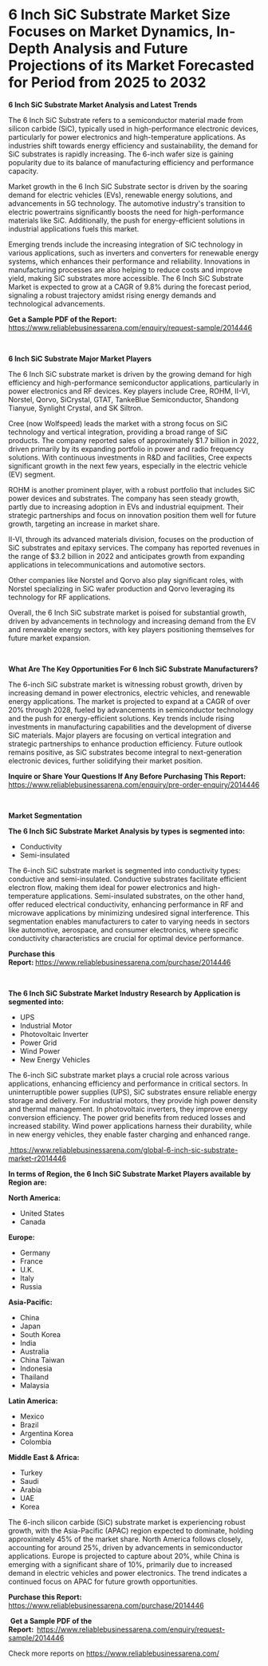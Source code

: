 <p><h1>6 Inch SiC Substrate Market Size Focuses on Market Dynamics, In-Depth Analysis and Future Projections of its Market Forecasted for Period from 2025 to 2032</h1></p><p><strong>6 Inch SiC Substrate Market Analysis and Latest Trends</strong></p>
<p><p>The 6 Inch SiC Substrate refers to a semiconductor material made from silicon carbide (SiC), typically used in high-performance electronic devices, particularly for power electronics and high-temperature applications. As industries shift towards energy efficiency and sustainability, the demand for SiC substrates is rapidly increasing. The 6-inch wafer size is gaining popularity due to its balance of manufacturing efficiency and performance capacity.</p><p>Market growth in the 6 Inch SiC Substrate sector is driven by the soaring demand for electric vehicles (EVs), renewable energy solutions, and advancements in 5G technology. The automotive industry's transition to electric powertrains significantly boosts the need for high-performance materials like SiC. Additionally, the push for energy-efficient solutions in industrial applications fuels this market.</p><p>Emerging trends include the increasing integration of SiC technology in various applications, such as inverters and converters for renewable energy systems, which enhances their performance and reliability. Innovations in manufacturing processes are also helping to reduce costs and improve yield, making SiC substrates more accessible. The 6 Inch SiC Substrate Market is expected to grow at a CAGR of 9.8% during the forecast period, signaling a robust trajectory amidst rising energy demands and technological advancements.</p></p>
<p><strong>Get a Sample PDF of the Report:&nbsp;</strong> <a href="https://www.reliablebusinessarena.com/enquiry/request-sample/2014446?utm_campaign=1990&utm_medium=2&utm_source=Github&utm_content=ia&utm_term=17012025&utm_id=6-inch-sic-substrate">https://www.reliablebusinessarena.com/enquiry/request-sample/2014446</a></p>
<p>&nbsp;</p>
<p><strong>6 Inch SiC Substrate Major Market Players</strong></p>
<p><p>The 6 Inch SiC substrate market is driven by the growing demand for high efficiency and high-performance semiconductor applications, particularly in power electronics and RF devices. Key players include Cree, ROHM, II-VI, Norstel, Qorvo, SiCrystal, GTAT, TankeBlue Semiconductor, Shandong Tianyue, Synlight Crystal, and SK Siltron.</p><p>Cree (now Wolfspeed) leads the market with a strong focus on SiC technology and vertical integration, providing a broad range of SiC products. The company reported sales of approximately $1.7 billion in 2022, driven primarily by its expanding portfolio in power and radio frequency solutions. With continuous investments in R&D and facilities, Cree expects significant growth in the next few years, especially in the electric vehicle (EV) segment.</p><p>ROHM is another prominent player, with a robust portfolio that includes SiC power devices and substrates. The company has seen steady growth, partly due to increasing adoption in EVs and industrial equipment. Their strategic partnerships and focus on innovation position them well for future growth, targeting an increase in market share.</p><p>II-VI, through its advanced materials division, focuses on the production of SiC substrates and epitaxy services. The company has reported revenues in the range of $3.2 billion in 2022 and anticipates growth from expanding applications in telecommunications and automotive sectors.</p><p>Other companies like Norstel and Qorvo also play significant roles, with Norstel specializing in SiC wafer production and Qorvo leveraging its technology for RF applications. </p><p>Overall, the 6 Inch SiC substrate market is poised for substantial growth, driven by advancements in technology and increasing demand from the EV and renewable energy sectors, with key players positioning themselves for future market expansion.</p></p>
<p>&nbsp;</p>
<p><strong>What Are The Key Opportunities For 6 Inch SiC Substrate Manufacturers?</strong></p>
<p><p>The 6-inch SiC substrate market is witnessing robust growth, driven by increasing demand in power electronics, electric vehicles, and renewable energy applications. The market is projected to expand at a CAGR of over 20% through 2028, fueled by advancements in semiconductor technology and the push for energy-efficient solutions. Key trends include rising investments in manufacturing capabilities and the development of diverse SiC materials. Major players are focusing on vertical integration and strategic partnerships to enhance production efficiency. Future outlook remains positive, as SiC substrates become integral to next-generation electronic devices, further solidifying their market position.</p></p>
<p><strong>Inquire or Share Your Questions If Any Before Purchasing This Report:</strong> <a href="https://www.reliablebusinessarena.com/enquiry/pre-order-enquiry/2014446?utm_campaign=1990&utm_medium=2&utm_source=Github&utm_content=ia&utm_term=17012025&utm_id=6-inch-sic-substrate">https://www.reliablebusinessarena.com/enquiry/pre-order-enquiry/2014446</a></p>
<p>&nbsp;</p>
<p><strong>Market Segmentation</strong></p>
<p><strong>The 6 Inch SiC Substrate Market Analysis by types is segmented into:</strong></p>
<p><ul><li>Conductivity</li><li>Semi-insulated</li></ul></p>
<p><p>The 6-inch SiC substrate market is segmented into conductivity types: conductive and semi-insulated. Conductive substrates facilitate efficient electron flow, making them ideal for power electronics and high-temperature applications. Semi-insulated substrates, on the other hand, offer reduced electrical conductivity, enhancing performance in RF and microwave applications by minimizing undesired signal interference. This segmentation enables manufacturers to cater to varying needs in sectors like automotive, aerospace, and consumer electronics, where specific conductivity characteristics are crucial for optimal device performance.</p></p>
<p><strong>Purchase this Report:&nbsp;</strong><a href="https://www.reliablebusinessarena.com/purchase/2014446?utm_campaign=1990&utm_medium=2&utm_source=Github&utm_content=ia&utm_term=17012025&utm_id=6-inch-sic-substrate">https://www.reliablebusinessarena.com/purchase/2014446</a></p>
<p>&nbsp;</p>
<p><strong>The 6 Inch SiC Substrate Market Industry Research by Application is segmented into:</strong></p>
<p><ul><li>UPS</li><li>Industrial Motor</li><li>Photovoltaic Inverter</li><li>Power Grid</li><li>Wind Power</li><li>New Energy Vehicles</li></ul></p>
<p><p>The 6-inch SiC substrate market plays a crucial role across various applications, enhancing efficiency and performance in critical sectors. In uninterruptible power supplies (UPS), SiC substrates ensure reliable energy storage and delivery. For industrial motors, they provide high power density and thermal management. In photovoltaic inverters, they improve energy conversion efficiency. The power grid benefits from reduced losses and increased stability. Wind power applications harness their durability, while in new energy vehicles, they enable faster charging and enhanced range.</p></p>
<p><a href="https://www.reliablebusinessarena.com/global-6-inch-sic-substrate-market-r2014446?utm_campaign=1990&utm_medium=2&utm_source=Github&utm_content=ia&utm_term=17012025&utm_id=6-inch-sic-substrate">&nbsp;https://www.reliablebusinessarena.com/global-6-inch-sic-substrate-market-r2014446</a></p>
<p><strong>In terms of Region, the 6 Inch SiC Substrate Market Players available by Region are:</strong></p>
<p>
    <p> <strong> North America: </strong>
        <ul>
            <li>United States</li>
            <li>Canada</li>
        </ul>
        </p> 
    <p> <strong> Europe: </strong>
        <ul>
            <li>Germany</li>
            <li>France</li>
            <li>U.K.</li>
            <li>Italy</li>
            <li>Russia</li>
        </ul>
        </p> 
    <p> <strong> Asia-Pacific: </strong>
        <ul>
            <li>China</li>
            <li>Japan</li>
            <li>South Korea</li>
            <li>India</li>
            <li>Australia</li>
            <li>China Taiwan</li>
            <li>Indonesia</li>
            <li>Thailand</li>
            <li>Malaysia</li>
        </ul>
        </p> 
    <p> <strong> Latin America: </strong>
        <ul>
            <li>Mexico</li>
            <li>Brazil</li>
            <li>Argentina Korea</li>
            <li>Colombia</li>
        </ul>
        </p> 
    <p> <strong> Middle East & Africa: </strong>
        <ul>
            <li>Turkey</li>
            <li>Saudi</li>
            <li>Arabia</li>
            <li>UAE</li>
            <li>Korea</li>
        </ul>
    </p>
    </p>
<p><p>The 6-inch silicon carbide (SiC) substrate market is experiencing robust growth, with the Asia-Pacific (APAC) region expected to dominate, holding approximately 45% of the market share. North America follows closely, accounting for around 25%, driven by advancements in semiconductor applications. Europe is projected to capture about 20%, while China is emerging with a significant share of 10%, primarily due to increased demand in electric vehicles and power electronics. The trend indicates a continued focus on APAC for future growth opportunities.</p></p>
<p><strong>Purchase this Report: </strong><a href="https://www.reliablebusinessarena.com/purchase/2014446?utm_campaign=1990&utm_medium=2&utm_source=Github&utm_content=ia&utm_term=17012025&utm_id=6-inch-sic-substrate">https://www.reliablebusinessarena.com/purchase/2014446</a></p>
<p>&nbsp;<strong>Get a Sample PDF of the Report:&nbsp;&nbsp;</strong><a href="https://www.reliablebusinessarena.com/enquiry/request-sample/2014446?utm_campaign=1990&utm_medium=2&utm_source=Github&utm_content=ia&utm_term=17012025&utm_id=6-inch-sic-substrate">https://www.reliablebusinessarena.com/enquiry/request-sample/2014446</a></p>
<p><strong></strong></p>
<p>Check more reports on <a href="https://www.reliablebusinessarena.com/?utm_campaign=1990&utm_medium=2&utm_source=Github&utm_content=ia&utm_term=17012025&utm_id=6-inch-sic-substrate">https://www.reliablebusinessarena.com/</a></p>